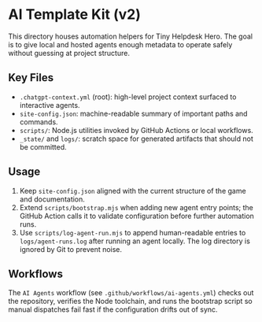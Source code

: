 # AI Template Kit (v2)

This directory houses automation helpers for Tiny Helpdesk Hero. The goal is to give local
and hosted agents enough metadata to operate safely without guessing at project structure.

## Key Files
- `.chatgpt-context.yml` (root): high-level project context surfaced to interactive agents.
- `site-config.json`: machine-readable summary of important paths and commands.
- `scripts/`: Node.js utilities invoked by GitHub Actions or local workflows.
- `_state/` and `logs/`: scratch space for generated artifacts that should not be committed.

## Usage
1. Keep `site-config.json` aligned with the current structure of the game and documentation.
2. Extend `scripts/bootstrap.mjs` when adding new agent entry points; the GitHub Action calls it
   to validate configuration before further automation runs.
3. Use `scripts/log-agent-run.mjs` to append human-readable entries to `logs/agent-runs.log` after
   running an agent locally. The log directory is ignored by Git to prevent noise.

## Workflows
The `AI Agents` workflow (see `.github/workflows/ai-agents.yml`) checks out the
repository, verifies the Node toolchain, and runs the bootstrap script so manual
dispatches fail fast if the configuration drifts out of sync.
